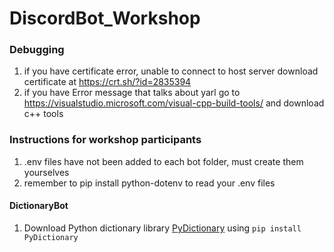 # DiscordBot_Workshop

### Debugging
 1. if you have certificate error, unable to connect to host server download certificate at https://crt.sh/?id=2835394
 2. if you have Error message that talks about yarl go to https://visualstudio.microsoft.com/visual-cpp-build-tools/ and download c++ tools


### Instructions for workshop participants 
1. .env files have not been added to each bot folder, must create them yourselves
2. remember to pip install python-dotenv to read your .env files
#### DictionaryBot
1. Download Python dictionary library [PyDictionary](https://pypi.org/project/PyDictionary/) using `pip install PyDictionary` 
